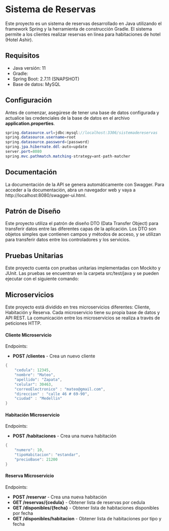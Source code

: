 # Sistema de Reservas
Este proyecto es un sistema de reservas desarrollado en Java utilizando el framework Spring y la herramienta de construcción Gradle. 
El sistema permite a los clientes realizar reservas en línea para habitaciones de hotel (Hotel Ashir).

## Requisitos
- Java versión: 11
- Gradle:
- Spring Boot: 2.7.11 (SNAPSHOT)
- Base de datos: MySQL

## Configuración
Antes de comenzar, asegúrese de tener una base de datos configurada y actualice las credenciales de la base de datos en el archivo **application.properties**.
```java
spring.datasource.url=jdbc:mysql://localhost:3306/sistemadereservas
spring.datasource.username=root
spring.datasource.password={password}
spring.jpa.hibernate.ddl-auto=update
server.port=8080
spring.mvc.pathmatch.matching-strategy=ant-path-matcher
```

## Documentación
La documentación de la API se genera automáticamente con Swagger. Para acceder a la documentación, abra un navegador web y vaya a http://localhost:8080/swagger-ui.html.

## Patrón de Diseño
Este proyecto utiliza el patrón de diseño DTO (Data Transfer Object) para transferir datos entre las diferentes capas de la aplicación. Los DTO son objetos simples que contienen campos y métodos de acceso, y se utilizan para transferir datos entre los controladores y los servicios.

## Pruebas Unitarias
Este proyecto cuenta con pruebas unitarias implementadas con Mockito y JUnit. Las pruebas se encuentran en la carpeta src/test/java y se pueden ejecutar con el siguiente comando:

## Microservicios
Este proyecto está dividido en tres microservicios diferentes: Cliente, Habitación y Reserva. Cada microservicio tiene su propia base de datos y API REST. La comunicación entre los microservicios se realiza a través de peticiones HTTP.

#### Cliente Microservicio
Endpoints:
- **POST /clientes** - Crea un nuevo cliente
```java
{
    "cedula": 12345,
    "nombre": "Mateo",
    "apellido": "Zapata",
    "celular": 30463,
    "correoElectronico" : "mateo@gmail.com",
    "direccion" : "calle 46 # 69-90",
    "ciudad" : "Medellin"
}
```

#### Habitación Microservicio
Endpoints:
- **POST /habitaciones** - Crea una nueva habitación
```java
{
    "numero": 10,
    "tipoHabitacion": "estandar",
    "precioBase": 21200
}
```

#### Reserva Microservicio
Endpoints:
- **POST /reservar** - Crea una nueva habitación
- **GET /reservas/{cedula}** - Obtener lista de reservas por cedula
- **GET /disponibles/{fecha}** - Obtener lista de habitaciones disponibles por fecha
- **GET /disponibles/habitacion** - Obtener lista de habitaciones por tipo y fecha
